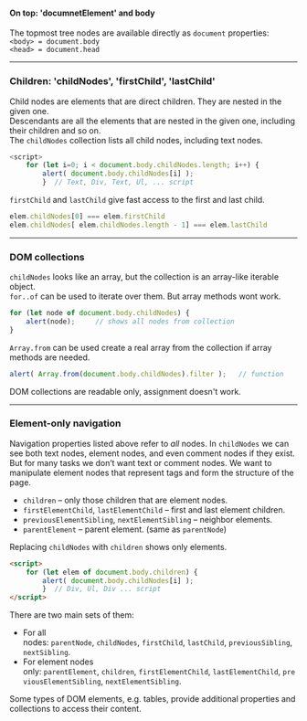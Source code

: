 
#### On top: 'documnetElement' and body

The topmost tree nodes are available directly as `document` properties:     
`<body> = document.body`     
`<head> = document.head`    

____

### Children: 'childNodes', 'firstChild', 'lastChild'

Child nodes are elements that are direct children. They are nested in the given one.     
Descendants are all the elements that are nested in the given one, including their children and so on.     
The `childNodes` collection lists all child nodes, including text nodes.

```js
<script>
	for (let i=0; i < document.body.childNodes.length; i++) {
		alert( document.body.childNodes[i] );
		}  // Text, Div, Text, Ul, ... script
```

`firstChild` and `lastChild` give fast access to the first and last child.
```js
elem.childNodes[0] === elem.firstChild
elem.childNodes[ elem.childNodes.length - 1] === elem.lastChild
```

___

### DOM collections

`childNodes` looks like an array, but the collection is an array-like iterable object.     
`for..of` can be used to iterate over them. But array methods wont work.
```js
for (let node of document.body.childNodes) {
	alert(node);     // shows all nodes from collection
}
```

`Array.from` can be used create a real array from the collection if array methods are needed.
```js
alert( Array.from(document.body.childNodes).filter );   // function
```

DOM collections are readable only, assignment doesn't work.

___

### Element-only navigation

Navigation properties listed above refer to _all_ nodes. In `childNodes` we can see both text nodes, element nodes, and even comment nodes if they exist.    
But for many tasks we don’t want text or comment nodes. We want to manipulate element nodes that represent tags and form the structure of the page.

- `children` – only those children that are element nodes.
- `firstElementChild`, `lastElementChild` – first and last element children.
- `previousElementSibling`, `nextElementSibling` – neighbor elements.
- `parentElement` – parent element.  (same as `parentNode`)

Replacing `childNodes` with `children` shows only elements.
```html
<script>
	for (let elem of document.body.children) {
		alert( document.body.childNodes[i] );
		}  // Div, Ul, Div ... script
</script>
```


There are two main sets of them:   

- For all nodes: `parentNode`, `childNodes`, `firstChild`, `lastChild`, `previousSibling`, `nextSibling`.
- For element nodes only: `parentElement`, `children`, `firstElementChild`, `lastElementChild`, `previousElementSibling`, `nextElementSibling`.

Some types of DOM elements, e.g. tables, provide additional properties and collections to access their content.